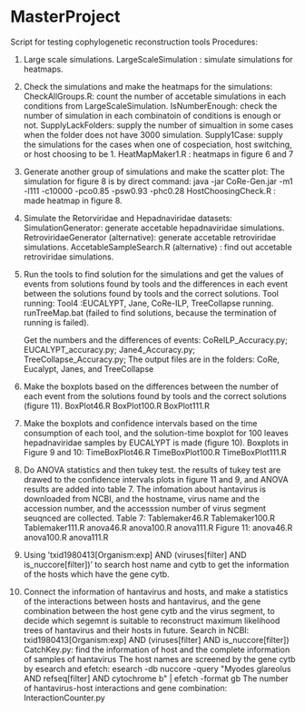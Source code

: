 # MasterProject
Script for testing cophylogenetic reconstruction tools
Procedures:
1. Large scale simulations.
    LargeScaleSimulation : simulate simulations for heatmaps.
      
2. Check the simulations and make the heatmaps for the simulations:
    CheckAllGroups.R: count the number of accetable simulations in each conditions from LargeScaleSimulation.
    IsNumberEnough: check the number of simulation in each combinatoin of conditions is enough or not.
    SupplyLackFolders: supply the number of simualtion in some cases when the folder does not have 3000 simulation.
    Supply1Case: supply the simulations for the cases when one of cospeciation, host switching, or host choosing to be 1.
    HeatMapMaker1.R : heatmaps in figure 6 and 7
    
3. Generate another group of simulations and make the scatter plot:
    The simulation for figure 8 is by direct command: java -jar CoRe-Gen.jar -m1 -l111 -c10000 -pco0.85 -psw0.93 -phc0.28
    HostChoosingCheck.R : made heatmap in figure 8. 
    
4. Simulate the Retorviridae and Hepadnaviridae datasets:
    SimulationGenerator: generate accetable hepadnaviridae simulations.
    RetroviridaeGenerator (alternative): generate accetable retroviridae simulations.
    AccetableSampleSearch.R (alternative) : find out accetable retroviridae simulations.
    
5. Run the tools to find solution for the simulations and get the values of events from solutions found by tools and the differences in each event between the solutions found by    tools and the correct solutions.
    Tool running:
    Tool4 :EUCALYPT, Jane, CoRe-ILP, TreeCollapse running.
    runTreeMap.bat (failed to find solutions, because the termination of running is failed).
    
    Get the numbers and the differences of events:
      CoReILP_Accuracy.py;
      EUCALYPT_accuracy.py;
      Jane4_Accuracy.py;
      TreeCollapse_Accuracy.py;
      The output files are in the folders: CoRe, Eucalypt, Janes, and TreeCollapse
5. Make the boxplots based on the differences between the number of each event from the solutions found by tools and the correct solutions (figure 11).
    BoxPlot46.R
    BoxPlot100.R
    BoxPlot111.R
    
6. Make the boxplots and confidence intervals based on the time consumption of each tool, and the solution-time boxplot for 100 leaves hepadnaviridae samples by EUCALYPT is made (figure 10). 
   Boxplots in Figure 9 and 10:
    TimeBoxPlot46.R
    TimeBoxPlot100.R
    TimeBoxPlot111.R

7. Do ANOVA statistics and then tukey test. the results of tukey test are drawed to the confidence intervals plots in figure 11 and 9, and ANOVA results are added into table 7. The infomation about hantavirus is downloaded from NCBI, and the hostname, virus name and the accession number, and the accesssion number of virus segment seuqnced are collected.
    Table 7:
      Tablemaker46.R
      Tablemaker100.R
      Tablemaker111.R
      anova46.R
      anova100.R
      anova111.R
    Figure 11:
     anova46.R
     anova100.R
     anova111.R

8. Using ’txid1980413[Organism:exp] AND (viruses[filter] AND is_nuccore[filter])’ to search host name and cytb to get the information of the hosts which have the gene cytb.
9. Connect the information of hantavirus and hosts, and make a statistics of the interactions between hosts and hantavirus, and the gene combination between the host gene cytb and the virus segment, to decide which segemnt is suitable to reconstruct maximum likelihood trees of hantavirus and their hosts in future.
    Search in NCBI: txid1980413[Organism:exp] AND (viruses[filter] AND is_nuccore[filter])
    CatchKey.py: find the information of host and the complete information of samples of hantavirus
  The host names are screened by the gene cytb by esearch and efetch: esearch -db nuccore -query "Myodes glareolus AND refseq[filter] AND cytochrome b" | efetch -format gb
  The number of hantavirus-host interactions and gene combination:
    InteractionCounter.py



